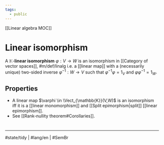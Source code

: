 ```yaml
---
tags:
  - public
---
```

[[Linear algebra MOC]]
# Linear isomorphism

A  $\mathbb{K}$-**linear isomorphism** $\varphi : V \to W$ is an isomorphism in [[Category of vector spaces]], #m/def/linalg 
i.e. a [[linear map]] with a (necessarily unique) two-sided inverse $\varphi^{-1}: W \to V$
such that $\varphi^{-1}\varphi=1_{V}$ and  $\varphi\varphi^{-1} = 1_{W}$.

## Properties

- A linear map $\varphi \in \Vect_{\mathbb{K}}(V,W)$ is an isomorphism iff it is a [[linear monomorphism]] and [[Split epimorphism|split]] [[linear epimorphism]].
- See [[Rank-nullity theorem#Corollaries]].

#
---
#state/tidy | #lang/en | #SemBr

